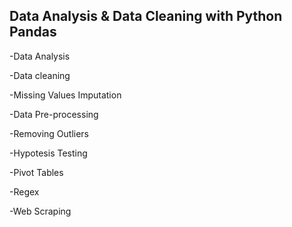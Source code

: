## Data Analysis & Data Cleaning with Python Pandas

<p>-Data Analysis</p>
<p>-Data cleaning</p>
<p>-Missing Values Imputation</p>
<p>-Data Pre-processing</p>
<p>-Removing Outliers</p>
<p>-Hypotesis Testing</p>
<p>-Pivot Tables</p>
<p>-Regex</p>
<p>-Web Scraping</p>

